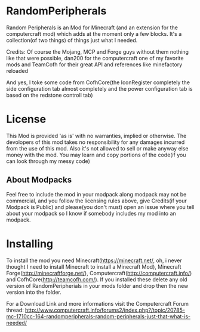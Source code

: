 RandomPeripherals
=================
Random Peripherals is an Mod for Minecraft (and an extension for the computercraft mod) which adds at the moment only a few blocks. It's a collection(of two things) of things just what I needed.

Credits: 
Of course the Mojang, MCP and Forge guys without them nothing like that were possible, dan200 for the computercraft one of my favorite mods and TeamCofh for their great API and references like minefactory reloaded

And yes, I toke some code from CofhCore(the IconRegister completely the side configuration tab almost completely and the power configuration tab is based on the redstone controll tab)

License
=================
This Mod is provided 'as is' with no warranties, implied or otherwise. The devolopers of this mod takes no responsibility for any damages incurred from the use of this mod. Also it's not allowed to sell or make anyway else money with the mod. You may learn and copy portions of the code(if you can look through my messy code)

About Modpacks
----------------
Feel free to include the mod in your modpack along modpack may not be commercial, and you follow the licensing rules above, give Credits(if your Modpack is Public) and please(you don't must) open an issue where you tell about your modpack so I know if somebody includes my mod into an modpack.


Installing
================
To install the mod you need Minecraft(https://minecraft.net/, oh, i never thought I need to install Minecraft to install a Minecraft Mod), Minecraft Forge(http://minecraftforge.net/), Computercraft(http://computercraft.info/) and CofhCore(http://teamcofh.com/). If you installed these delete any old version of RandomPeripherials in your mods folder and drop then the new version into the folder.


For a Download Link and more informations visit the Computercraft Forum thread:
http://www.computercraft.info/forums2/index.php?/topic/20785-mc-1710cc-164-randomperipherals-random-peripherals-just-that-what-is-needed/
